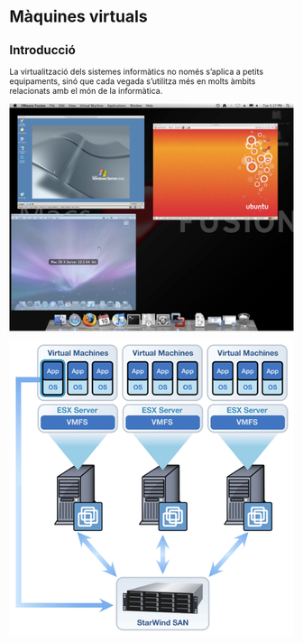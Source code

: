 # Màquines virtuals

## Introducció

La virtualització dels sistemes informàtics no només s’aplica a petits equipaments, sinó que cada vegada s’utilitza més en molts àmbits relacionats amb el món de la informàtica.

![Entorn d&apos;escriptori](../.gitbook/assets/virtualitzacio-escriptori.png)

![Entorn empresarial](../.gitbook/assets/virtualitzacio-empresarial.png)

